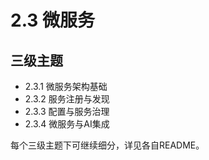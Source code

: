 # 2.3 微服务

## 三级主题

- 2.3.1 微服务架构基础
- 2.3.2 服务注册与发现
- 2.3.3 配置与服务治理
- 2.3.4 微服务与AI集成

每个三级主题下可继续细分，详见各自README。
